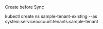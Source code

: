 Create before Sync

kubectl create ns sample-tenant-existing --as system:serviceaccount:tenants:sample-tenant